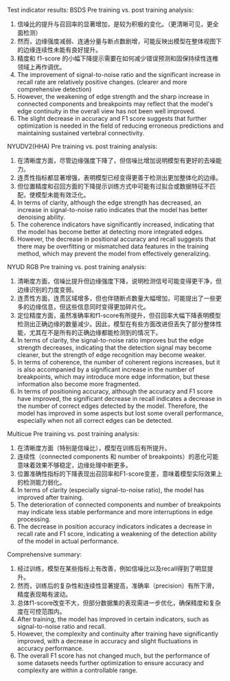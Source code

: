 
Test indicator results:
BSDS Pre training vs. post training
analysis:
1. 信噪比的提升与召回率的显著增加，是较为积极的变化。（更清晰可见，更全面检测）
2. 然而，边缘强度减弱、连通分量与断点数剧增，可能反映出模型在整体视图下的边缘连续性未能有良好提升。
3. 精度和 f1-score 的小幅下降提示需要在如何减少错误预测和固保持续性连椎领域上再作调优。
1. The improvement of signal-to-noise ratio and the significant increase in recall rate are relatively positive changes. (clearer and more comprehensive detection)
2. However, the weakening of edge strength and the sharp increase in connected components and breakpoints may reflect that the model's edge continuity in the overall view has not been well improved.
3. The slight decrease in accuracy and F1 score suggests that further optimization is needed in the field of reducing erroneous predictions and maintaining sustained vertebral connectivity.

NYUDV2(HHA) Pre training vs. post training
analysis:
1. 在清晰度方面，尽管边缘强度下降了，但信噪比增加说明模型有更好的去噪能力。 
2. 连贯性指标都显著增强，表明模型已经变得更善于检测出更加整体化的边缘。 
3. 但位置精度和召回方面的下降提示训练方式中可能有过拟合或数据特征不匹配，使模型未能有效泛化。
1. In terms of clarity, although the edge strength has decreased, an increase in signal-to-noise ratio indicates that the model has better denoising ability.
2. The coherence indicators have significantly increased, indicating that the model has become better at detecting more integrated edges.
3. However, the decrease in positional accuracy and recall suggests that there may be overfitting or mismatched data features in the training method, which may prevent the model from effectively generalizing.


NYUD RGB Pre training vs. post training
analysis:
1. 清晰度方面，信噪比提升但边缘强度下降，说明检测信号可能变得更干净，但边缘识别的力度变弱。 
2. 连贯性方面，连贯区域增多，但也伴随断点数量大幅增加，可能提出了一些更多的边缘信息，但这些信息同时变得更加碎片化。 
3. 定位精度方面，虽然准确率和f1-score有所提升，但召回率大幅下降表明模型检测出正确边缘的数量减少。因此，模型在有些方面改进但丢失了部分整体性能，尤其在不是所有的正确边缘都能检测到的情况下。
1. In terms of clarity, the signal-to-noise ratio improves but the edge strength decreases, indicating that the detection signal may become cleaner, but the strength of edge recognition may become weaker.
2. In terms of coherence, the number of coherent regions increases, but it is also accompanied by a significant increase in the number of breakpoints, which may introduce more edge information, but these information also become more fragmented.
3. In terms of positioning accuracy, although the accuracy and F1 score have improved, the significant decrease in recall indicates a decrease in the number of correct edges detected by the model. Therefore, the model has improved in some aspects but lost some overall performance, especially when not all correct edges can be detected.

Multicue Pre training vs. post training
analysis:
1. 在清晰度方面（特别是信噪比），模型在训练后有所提升。 
2. 连续性（connected components 和 number of breakpoints）的恶化可能意味着效果不够稳定，边缘处理中断更多。
3. 位置准确性指标的下降表现出召回率和F1-score变差，意味着模型实际效果上的检测能力弱化。
1. In terms of clarity (especially signal-to-noise ratio), the model has improved after training.
2. The deterioration of connected components and number of breakpoints may indicate less stable performance and more interruptions in edge processing.
3. The decrease in position accuracy indicators indicates a decrease in recall rate and F1 score, indicating a weakening of the detection ability of the model in actual performance.

Comprehensive summary:
1. 经过训练，模型在某些指标上有改善，例如信噪比以及recall得到了明显提升。
2. 然而，训练后的复杂性和连续性显著提高，准确率（precision）有所下滑，精度表现略有波动。
3. 总体f1-score改变不大，但部分数据集的表现需进一步优化，确保精度和复杂度在可控范围内。
1. After training, the model has improved in certain indicators, such as signal-to-noise ratio and recall.
2. However, the complexity and continuity after training have significantly improved, with a decrease in accuracy and slight fluctuations in accuracy performance.
3. The overall F1 score has not changed much, but the performance of some datasets needs further optimization to ensure accuracy and complexity are within a controllable range.
